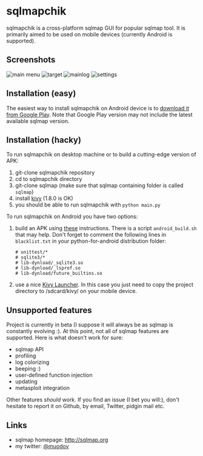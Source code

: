 sqlmapchik
==========

sqlmapchik is a cross-platform sqlmap GUI for popular sqlmap tool.
It is primarily aimed to be used on mobile devices (currently Android is supported).


Screenshots
----

![main menu](https://raw.github.com/muodov/sqlmapchik/master/screens/mainmenu.png)
![target](https://raw.github.com/muodov/sqlmapchik/master/screens/target.png)
![mainlog](https://raw.github.com/muodov/sqlmapchik/master/screens/log.png)
![settings](https://raw.github.com/muodov/sqlmapchik/master/screens/settings.png)


Installation (easy)
----

The easiest way to install sqlmapchik on Android device is to [download it from Google Play](https://play.google.com/store/apps/details?id=com.muodov.sqlmapchik).
Note that Google Play version may not include the latest available sqlmap version.

Installation (hacky)
----

To run sqlmapchik on desktop machine or to build a cutting-edge version of APK:

1. git-clone sqlmapchik repository
2. cd to sqlmapchik directory
3. git-clone sqlmap (make sure that sqlmap containing folder is called ```sqlmap```)
4. install [kivy](http://kivy.org/#download) (1.8.0 is OK)
5. you should be able to run sqlmapchik with ```python main.py```

To run sqlmapchik on Android you have two options:

1. build an APK using [these](http://kivy.org/docs/guide/packaging-android.html) instructions. There is a script ```android_build.sh``` that may help.
   Don't forget to comment the following lines in ```blacklist.txt``` in your python-for-android distribution folder:

   ```
   # unittest/*
   # sqlite3/*
   # lib-dynload/_sqlite3.so
   # lib-dynload/_lsprof.so
   # lib-dynload/future_builtins.so
   ```

2. use a nice [Kivy Launcher](https://play.google.com/store/apps/details?id=org.kivy.pygame).
In this case you just need to copy the project directory to /sdcard/kivy/ on your mobile device.

Unsupported features
----

Project is currently in beta (I suppose it will always be as sqlmap is constantly evolving :).
At this point, not all of sqlmap features are supported. Here is what doesn't work for sure:

* sqlmap API
* profiling
* log colorizing
* beeping :)
* user-defined function injection
* updating
* metasploit integration

Other features _should_ work. If you find an issue (I bet you will:), don't hesitate to report it on Github, by email, Twitter, pidgin mail etc.

Links
----

* sqlmap homepage: http://sqlmap.org
* my twitter: [@muodov](https://twitter.com/muodov)
